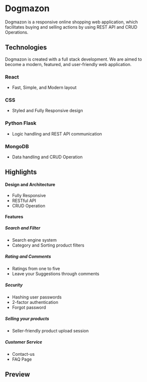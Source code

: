 # Dogmazon
Dogmazon is a responsive online shopping web application, which facilitates buying and selling actions by using REST API and CRUD Operations.
## Technologies
Dogmazon is created with a full stack development. We are aimed to become a modern, featured, and user-friendly web application.
### React
* Fast, Simple, and Modern layout
### CSS
* Styled and Fully Responsive design
### Python Flask
* Logic handling and REST API communication
### MongoDB
* Data handling and CRUD Operation
## Highlights
#### Design and Architecture
* Fully Responsive
* RESTful API
* CRUD Operation
#### Features
##### Search and Filter
* Search engine system
* Category and Sorting product filters
##### Rating and Comments
* Ratings from one to five
* Leave your Suggestions through comments
##### Security
* Hashing user passwords
* 2-factor authentication
* Forgot password
##### Selling your products
* Seller-friendly product upload session
##### Customer Service
* Contact-us
* FAQ Page
## Preview

